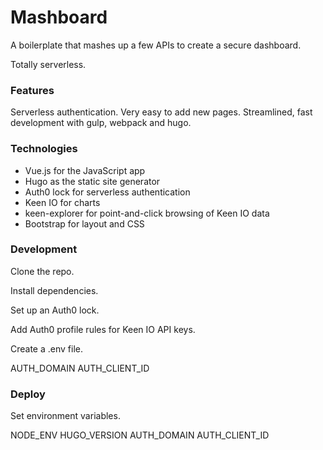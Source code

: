 # Mashboard

A boilerplate that mashes up a few APIs to create a secure dashboard.

Totally serverless.

### Features

Serverless authentication.
Very easy to add new pages.
Streamlined, fast development with gulp, webpack and hugo.

### Technologies

- Vue.js for the JavaScript app
- Hugo as the static site generator
- Auth0 lock for serverless authentication
- Keen IO for charts
- keen-explorer for point-and-click browsing of Keen IO data
- Bootstrap for layout and CSS

### Development

Clone the repo.

Install dependencies.

Set up an Auth0 lock.

Add Auth0 profile rules for Keen IO API keys.

Create a .env file.

AUTH_DOMAIN
AUTH_CLIENT_ID

### Deploy

Set environment variables.

NODE_ENV
HUGO_VERSION
AUTH_DOMAIN
AUTH_CLIENT_ID
